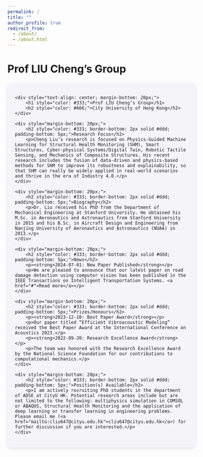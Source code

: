 ```yaml
---
permalink: /
title: ""
author_profile: true
redirect_from: 
  - /about/
  - /about.html
---
```


# Prof LIU Cheng’s Group

<div style="font-family: Arial, sans-serif; max-width: 800px; margin: auto; background-color: #f4f4f9; padding: 20px; border-radius: 10px; box-shadow: 0 4px 8px rgba(0, 0, 0, 0.1);">

    <div style="text-align: center; margin-bottom: 20px;">
        <h1 style="color: #333;">Prof LIU Cheng’s Group</h1>
        <h2 style="color: #666;">City University of Hong Kong</h2>
    </div>

    <div style="margin-bottom: 20px;">
        <h2 style="color: #333; border-bottom: 2px solid #ddd; padding-bottom: 5px;">Research Focus</h2>
        <p>Cheng Liu’s research is focused on Physics-Guided Machine Learning for Structural Health Monitoring (SHM), Smart Structures, Cyber-physical Systems/Digital Twin, Robotic Tactile Sensing, and Mechanics of Composite Structures. His recent research includes the fusion of data-driven and physics-based methods for SHM to improve its robustness and explainability, so that SHM can really be widely applied in real-world scenarios and thrive in the era of Industry 4.0.</p>
    </div>

    <div style="margin-bottom: 20px;">
        <h2 style="color: #333; border-bottom: 2px solid #ddd; padding-bottom: 5px;">Biography</h2>
        <p>Dr. Liu received his PhD from the Department of Mechanical Engineering at Stanford University. He obtained his M.Sc. in Aeronautics and Astronautics from Stanford University in 2015 and his B.Sc. in Aircraft Design and Engineering from Nanjing University of Aeronautics and Astronautics (NUAA) in 2013.</p>
    </div>

    <div style="margin-bottom: 20px;">
        <h2 style="color: #333; border-bottom: 2px solid #ddd; padding-bottom: 5px;">News</h2>
        <p><strong>2024-07-01: New Paper Published</strong></p>
        <p>We are pleased to announce that our latest paper on road damage detection using computer vision has been published in the IEEE Transactions on Intelligent Transportation Systems. <a href="#">Read more</a></p>
    </div>

    <div style="margin-bottom: 20px;">
        <h2 style="color: #333; border-bottom: 2px solid #ddd; padding-bottom: 5px;">Prizes/Honours</h2>
        <p><strong>2023-12-10: Best Paper Award</strong></p>
        <p>Our paper titled “Efficient Vibroacoustic Modeling” received the Best Paper Award at the International Conference on Acoustics 2023.</p>
        <p><strong>2022-09-20: Research Excellence Award</strong></p>
        <p>The team was honored with the Research Excellence Award by the National Science Foundation for our contributions to computational mechanics.</p>
    </div>

    <div style="margin-bottom: 20px;">
        <h2 style="color: #333; border-bottom: 2px solid #ddd; padding-bottom: 5px;">Position(s) Available</h2>
        <p>I am actively recruiting PhD students in the department of ADSE at CityU HK. Potential research areas include but are not limited to the following: multiphysics simulation in COMSOL or ABAQUS, Structural Health Monitoring and the application of deep learning or transfer learning in engineering problems. Please email me (<a href="mailto:cliu647@cityu.edu.hk">cliu647@cityu.edu.hk</a>) for further discussion if you are interested.</p>
    </div>

</div>


